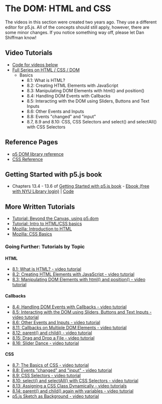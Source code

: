 # The DOM: HTML and CSS

The videos in this section were created two years ago. They use a different editor for p5.js. All of the concepts should still apply, however, there are some minor changes. If you notice something way off, please let Dan Shiffman know!

## Video Tutorials
* [Code for videos below](https://github.com/CodingTrain/website/tree/master/Tutorials/P5JS/p5.js/08)
* [Full Series on HTML / CSS / DOM](https://youtu.be/URSH0QpxKo8?list=PLRqwX-V7Uu6bI1SlcCRfLH79HZrFAtBvX)
   * Basics
      * 8.1: What is HTML?
      * 8.2: Creating HTML Elements with JavaScript
      * 8.3: Manipulating DOM Elements with html() and position()
      * 8.4: Handling DOM Events with Callbacks
      * 8.5: Interacting with the DOM using Sliders, Buttons and Text Inputs
      * 8.6: Other Events and Inputs
      * 8.8: Events "changed" and "input"
      * 8.7, 8.9 and 8.10: CSS, CSS Selectors and select() and selectAll() with CSS Selectors

## Reference Pages
* [p5 DOM library reference](https://p5js.org/reference/#/libraries/p5.dom)
* [CSS Reference](http://www.blooberry.com/indexdot/css/propindex/all.htm)

## Getting Started with p5.js book
*  Chapters 13.4 - 13.6 of [Getting Started with p5.js book](http://amzn.to/2ckixCW) - [Ebook (free with NYU Library login)](https://ebookcentral.proquest.com/lib/nyulibrary-ebooks/detail.action?docID=4333728) | [Code](https://github.com/lmccart/gswp5.js-code/tree/master/13_Extend)

## More Written Tutorials
* [Tutorial: Beyond the Canvas, using p5.dom](https://github.com/processing/p5.js/wiki/Beyond-the-canvas)
* [Tutorial: Intro to HTML/CSS basics](https://github.com/ITPNYU/ICM-2018/wiki/Intro-to-HTML-and-CSS)
* [Mozilla: Introduction to HTML](https://developer.mozilla.org/en-US/docs/Learn/HTML/Introduction_to_HTML/Getting_started)
* [Mozilla: CSS Basics](https://developer.mozilla.org/en-US/docs/Learn/Getting_started_with_the_web/CSS_basics)

### Going Further: Tutorials by Topic
#### HTML
* [8.1: What is HTML? - video tutorial](https://youtu.be/URSH0QpxKo8?list=PLRqwX-V7Uu6bI1SlcCRfLH79HZrFAtBvX)
* [8.2: Creating HTML Elements with JavaScript - video tutorial](https://youtu.be/lAtoaRz78I4?list=PLRqwX-V7Uu6bI1SlcCRfLH79HZrFAtBvX)
* [8.3: Manipulating DOM Elements with html() and position() - video tutorial](https://youtu.be/YfaJ20vXcK8?list=PLRqwX-V7Uu6bI1SlcCRfLH79HZrFAtBvX)

#### Callbacks
* [8.4: Handling DOM Events with Callbacks - video tutorial](https://youtu.be/NcCEzzd9BGE?list=PLRqwX-V7Uu6bI1SlcCRfLH79HZrFAtBvX)
* [8.5: Interacting with the DOM using Sliders, Buttons and Text Inputs - video tutorial](https://youtu.be/587qclhguQg?list=PLRqwX-V7Uu6bI1SlcCRfLH79HZrFAtBvX)
* [8.6: Other Events and Inputs - video tutorial](https://youtu.be/HsDVz2_Qgow?list=PLRqwX-V7Uu6bI1SlcCRfLH79HZrFAtBvX)
* [8.11: Callbacks on Multiple DOM Elements - video tutorial](https://youtu.be/KeZBpeH59Q4?list=PLRqwX-V7Uu6bI1SlcCRfLH79HZrFAtBvX)
* [8.12: parent() and child() - video tutorial](https://youtu.be/eoXLD0Aw1YI?list=PLRqwX-V7Uu6bI1SlcCRfLH79HZrFAtBvX)
* [8.15: Drag and Drop a File - video tutorial](https://youtu.be/o4UmGrPst_c?list=PLRqwX-V7Uu6bI1SlcCRfLH79HZrFAtBvX)
* [8.16: Slider Dance - video tutorial](https://youtu.be/CMsD3IigG7g?list=PLRqwX-V7Uu6bI1SlcCRfLH79HZrFAtBvX)

#### CSS
* [8.7: The Basics of CSS - video tutorial](https://youtu.be/zGL8q8iQSQw?list=PLRqwX-V7Uu6bI1SlcCRfLH79HZrFAtBvX)
* [8.8: Events "changed" and "input" - video tutorial](https://youtu.be/ZEy0_NLhdSE?list=PLRqwX-V7Uu6bI1SlcCRfLH79HZrFAtBvX)
* [8.9: CSS Selectors - video tutorial](https://youtu.be/sVo8Dbii8OQ?list=PLRqwX-V7Uu6bI1SlcCRfLH79HZrFAtBvX)
* [8.10: select() and selectAll() with CSS Selectors - video tutorial](https://youtu.be/sSQPLIHIzmg?list=PLRqwX-V7Uu6bI1SlcCRfLH79HZrFAtBvX)
* [8.13: Assigning a CSS Class Dynamically - video tutorials](https://youtu.be/KMRgLi2TBhQ?list=PLRqwX-V7Uu6bI1SlcCRfLH79HZrFAtBvX)
* [8.14: parent() and child() again with variables - video tutorial](https://youtu.be/4OAG_BkQcPE?list=PLRqwX-V7Uu6bI1SlcCRfLH79HZrFAtBvX)
* [p5.js Sketch as Background - video tutorial](https://youtu.be/OIfEHD3KqCg?list=PLRqwX-V7Uu6bI1SlcCRfLH79HZrFAtBvX)
